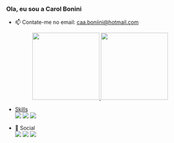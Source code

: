 ### Ola, eu sou a Carol Bonini

- 📫 Contate-me no email: caa.boniini@hotmail.com

<div align="center">
  <a href="https://github.com/carolbonini">
  <img height="180em" src="https://github-readme-stats.vercel.app/api?username=carolbonini&show_icons=true&theme=blue-green&include_all_commits=true&count_private=true"/>
  <img height="180em" src="https://github-readme-stats.vercel.app/api/top-langs/?username=carolbonini&layout=compact&langs_count=7&theme=blue-green"/>
</div>
  
  
  - Skills <div><a target="_blank"><img src="https://img.shields.io/badge/Python-14354C?style=for-the-badge&logo=python&logoColor=white" target="_blank"></a>
 <a  target="_blank"><img src="https://img.shields.io/badge/MySQL-005C84?style=for-the-badge&logo=mysql&logoColor=white" target="_blank"></a>
 <a  target="_blank"><img src="https://img.shields.io/badge/Heroku-430098?style=for-the-badge&logo=heroku&logoColor=white" target="_blank"></a>
 </div>

- 👨 Social <div>
  <a href="https://www.linkedin.com/in/diogo-fernandes-427853251/" target="_blank"><img src="https://img.shields.io/badge/-LinkedIn-%230077B5?style=for-the-badge&logo=linkedin&logoColor=white" target="_blank"></a>
  <a href="https://www.instagram.com/diogof.sep/" target="_blank"><img src="https://img.shields.io/badge/-Instagram-%23E4405F?style=for-the-badge&logo=instagram&logoColor=white" target="_blank"></a>
  <a href= "https://www.tumblr.com/blog/bigule-x" target="_blank"><img src="https://img.shields.io/badge/Tumblr-%2336465D.svg?&style=for-the-badge&logo=Tumblr&logoColor=white" target="_blank"></a>
</div>
